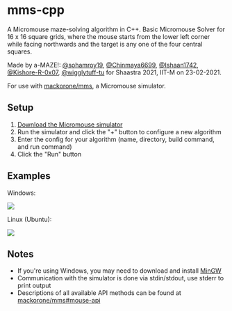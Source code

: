# mms-cpp

A Micromouse maze-solving algorithm in C++.
Basic Micromouse Solver for 16 x 16 square grids,
where the mouse starts from the lower left corner while facing northwards
and the target is any one of the four central squares.

Made by a-MAZE!:  [@sohamroy19](https://github.com/sohamroy19), 
                  [@Chinmaya6699](https://github.com/Chinmaya6699), 
                  [@Ishaan1742](https://github.com/Ishaan1742), 
                  [@Kishore-R-0x07](https://github.com/Kishore-R-0x07), 
                  [@wigglytuff-tu](https://github.com/wigglytuff-tu) 
for Shaastra 2021, IIT-M on 23-02-2021.

For use with [mackorone/mms](https://github.com/mackorone/mms), a Micromouse simulator.

## Setup

1. [Download the Micromouse simulator](https://github.com/mackorone/mms#download)
2. Run the simulator and click the "+" button to configure a new algorithm
3. Enter the config for your algorithm (name, directory, build command, and run command)
4. Click the "Run" button

## Examples

Windows:

![](https://github.com/mackorone/mms-cpp/blob/master/config-windows.png)

Linux (Ubuntu):

![](https://github.com/mackorone/mms-cpp/blob/master/config-linux.png)


## Notes

- If you're using Windows, you may need to download and install [MinGW](http://mingw.org/wiki/Getting_Started)
- Communication with the simulator is done via stdin/stdout, use stderr to print output
- Descriptions of all available API methods can be found at [mackorone/mms#mouse-api](https://github.com/mackorone/mms#mouse-api)
